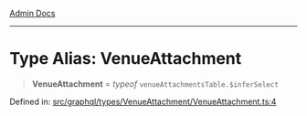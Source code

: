 [Admin Docs](/)

***

# Type Alias: VenueAttachment

> **VenueAttachment** = *typeof* `venueAttachmentsTable.$inferSelect`

Defined in: [src/graphql/types/VenueAttachment/VenueAttachment.ts:4](https://github.com/PurnenduMIshra129th/talawa-api/blob/6dd1cb0af1891b88aa61534ec8a6180536cd264f/src/graphql/types/VenueAttachment/VenueAttachment.ts#L4)
